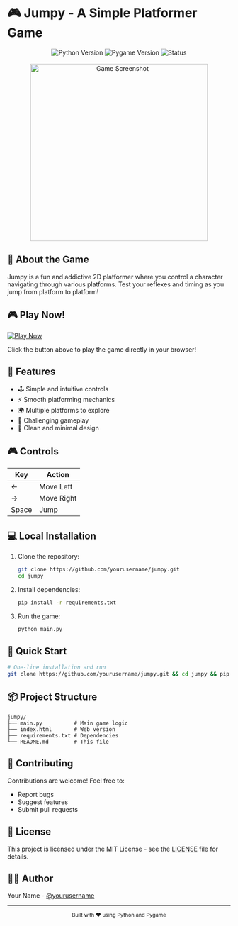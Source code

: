 # 🎮 Jumpy - A Simple Platformer Game

<div align="center">
  <img src="https://img.shields.io/badge/Python-3.7%2B-blue" alt="Python Version">
  <img src="https://img.shields.io/badge/Pygame-2.5.2-green" alt="Pygame Version">
  <img src="https://img.shields.io/badge/Status-Playable-brightgreen" alt="Status">
</div>

<br>

<div align="center">
  <img src="https://raw.githubusercontent.com/yourusername/jumpy/main/game-screenshot.png" alt="Game Screenshot" width="400">
</div>

## 🎯 About the Game

Jumpy is a fun and addictive 2D platformer where you control a character navigating through various platforms. Test your reflexes and timing as you jump from platform to platform!

## 🎮 Play Now!

[![Play Now](https://img.shields.io/badge/Play%20Now-Online-blue)](https://yourusername.github.io/jumpy)

Click the button above to play the game directly in your browser!

## 🎯 Features

- 🕹️ Simple and intuitive controls
- ⚡ Smooth platforming mechanics
- 🌍 Multiple platforms to explore
- 🎯 Challenging gameplay
- 🎨 Clean and minimal design

## 🎮 Controls

| Key | Action |
|-----|--------|
| ← | Move Left |
| → | Move Right |
| Space | Jump |

## 💻 Local Installation

1. Clone the repository:
   ```bash
   git clone https://github.com/yourusername/jumpy.git
   cd jumpy
   ```

2. Install dependencies:
   ```bash
   pip install -r requirements.txt
   ```

3. Run the game:
   ```bash
   python main.py
   ```

## 🚀 Quick Start

```bash
# One-line installation and run
git clone https://github.com/yourusername/jumpy.git && cd jumpy && pip install -r requirements.txt && python main.py
```

## 📦 Project Structure

```
jumpy/
├── main.py          # Main game logic
├── index.html       # Web version
├── requirements.txt # Dependencies
└── README.md        # This file
```

## 🤝 Contributing

Contributions are welcome! Feel free to:
- Report bugs
- Suggest features
- Submit pull requests

## 📝 License

This project is licensed under the MIT License - see the [LICENSE](LICENSE) file for details.

## 👨‍💻 Author

Your Name - [@yourusername](https://github.com/yourusername)

---

<div align="center">
  <sub>Built with ❤️ using Python and Pygame</sub>
</div> 